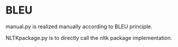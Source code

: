 # BLEU

manual.py is realized manually according to BLEU principle.

NLTKpackage.py is to directly call the nltk package implementation.
